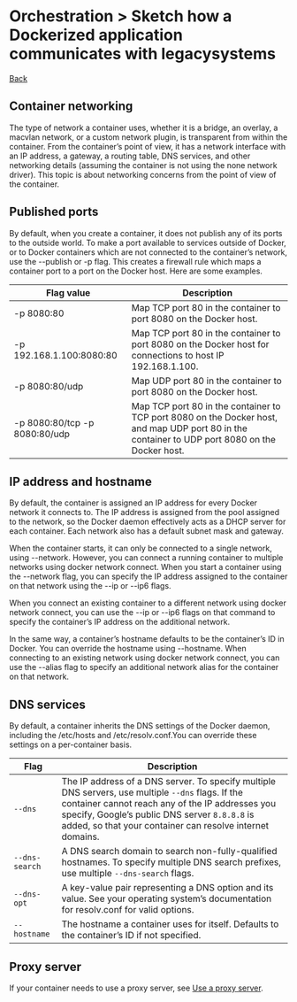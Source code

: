 # Orchestration > Sketch​ ​how​ ​a​ ​Dockerized​ ​application​ ​communicates​ ​with​ ​legacy​ ​systems

[Back](./ReadMe.md)

## Container networking
The type of network a container uses, whether it is a bridge, an overlay, a macvlan network, or a custom network plugin, is transparent from within the container. From the container’s point of view, it has a network interface with an IP address, a gateway, a routing table, DNS services, and other networking details (assuming the container is not using the none network driver). This topic is about networking concerns from the point of view of the container.

## Published ports
By default, when you create a container, it does not publish any of its ports to the outside world. To make a port available to services outside of Docker, or to Docker containers which are not connected to the container’s network, use the --publish or -p flag. This creates a firewall rule which maps a container port to a port on the Docker host. Here are some examples.

| Flag value | Description |
| --- | --- |
| -p 8080:80 | Map TCP port 80 in the container to port 8080 on the Docker host. |
| -p 192.168.1.100:8080:80	| Map TCP port 80 in the container to port 8080 on the Docker host for connections to host IP 192.168.1.100. |
| -p 8080:80/udp | Map UDP port 80 in the container to port 8080 on the Docker host. |
| -p 8080:80/tcp -p 8080:80/udp | Map TCP port 80 in the container to TCP port 8080 on the Docker host, and map UDP port 80 in the container to UDP port 8080 on the Docker host. |

## IP address and hostname
By default, the container is assigned an IP address for every Docker network it connects to. The IP address is assigned from the pool assigned to the network, so the Docker daemon effectively acts as a DHCP server for each container. Each network also has a default subnet mask and gateway.

When the container starts, it can only be connected to a single network, using --network. However, you can connect a running container to multiple networks using docker network connect. When you start a container using the --network flag, you can specify the IP address assigned to the container on that network using the --ip or --ip6 flags.

When you connect an existing container to a different network using docker network connect, you can use the --ip or --ip6 flags on that command to specify the container’s IP address on the additional network.

In the same way, a container’s hostname defaults to be the container’s ID in Docker. You can override the hostname using --hostname. When connecting to an existing network using docker network connect, you can use the --alias flag to specify an additional network alias for the container on that network.

## DNS services
By default, a container inherits the DNS settings of the Docker daemon, including the /etc/hosts and /etc/resolv.conf.You can override these settings on a per-container basis.

| Flag | Description |
| --- | --- |
| `--dns` | The IP address of a DNS server. To specify multiple DNS servers, use multiple `--dns` flags. If the container cannot reach any of the IP addresses you specify, Google’s  public DNS server `8.8.8.8` is added, so that your container can resolve internet domains. |
| `--dns-search` | A DNS search domain to search non-fully-qualified hostnames. To specify multiple DNS search prefixes, use multiple `--dns-search` flags. |
| `--dns-opt` | A key-value pair representing a DNS option and its value. See your operating system’s documentation for resolv.conf for valid options. |
| `--hostname` | The hostname a container uses for itself. Defaults to the container’s ID if not specified.

## Proxy server
If your container needs to use a proxy server, see [Use a proxy server](https://docs.docker.com/network/proxy/).